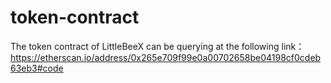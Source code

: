 # token-contract
The token contract of LittleBeeX can be querying at the following link：
https://etherscan.io/address/0x265e709f99e0a00702658be04198cf0cdeb63eb3#code
